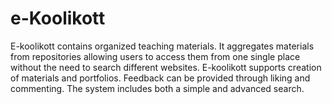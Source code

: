 # e-Koolikott 

E-koolikott contains organized teaching materials. It aggregates materials from repositories allowing users to access them from one single place without the need to search different websites. E-koolikott supports creation of materials and portfolios. Feedback can be provided through liking and commenting. The system includes both a simple and advanced search. 

